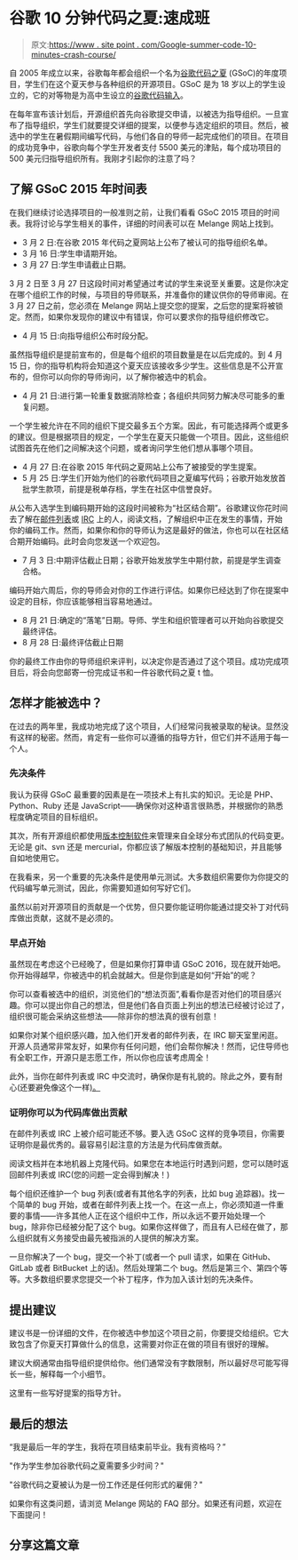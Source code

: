 # 谷歌 10 分钟代码之夏:速成班

> 原文:[https://www . site point . com/Google-summer-code-10-minutes-crash-course/](https://www.sitepoint.com/google-summer-code-10-minutes-crash-course/)

自 2005 年成立以来，谷歌每年都会组织一个名为[谷歌代码之夏](https://www.google-melange.com/gsoc/homepage/google/gsoc2015) (GSoC)的年度项目，学生们在这个夏天参与各种组织的开源项目。GSoC 是为 18 岁以上的学生设立的，它的对等物是为高中生设立的[谷歌代码输入](http://www.google-melange.com/gci/homepage/google/gci2014)。

在每年宣布该计划后，开源组织首先向谷歌提交申请，以被选为指导组织。一旦宣布了指导组织，学生们就要提交详细的提案，以便参与选定组织的项目。然后，被选中的学生在暑假期间编写代码，与他们各自的导师一起完成他们的项目。在项目的成功竞争中，谷歌向每个学生开发者支付 5500 美元的津贴，每个成功项目的 500 美元归指导组织所有。我刚才引起你的注意了吗？

## 了解 GSoC 2015 年时间表

在我们继续讨论选择项目的一般准则之前，让我们看看 GSoC 2015 项目的时间表。我将讨论与学生相关的事件，详细的时间表可以在 Melange 网站上找到。

*   3 月 2 日:在谷歌 2015 年代码之夏网站上公布了被认可的指导组织名单。
*   3 月 16 日:学生申请期开始。
*   3 月 27 日:学生申请截止日期。

3 月 2 日至 3 月 27 日这段时间对希望通过考试的学生来说至关重要。这是你决定在哪个组织工作的时候，与项目的导师联系，并准备你的建议供你的导师审阅。在 3 月 27 日之前，您必须在 Melange 网站上提交您的提案，之后您的提案将被锁定。然而，如果你发现你的建议中有错误，你可以要求你的指导组织修改它。

*   4 月 15 日:向指导组织公布时段分配。

虽然指导组织是提前宣布的，但是每个组织的项目数量是在以后完成的。到 4 月 15 日，你的指导机构将会知道这个夏天应该接收多少学生。这些信息是不公开宣布的，但你可以向你的导师询问，以了解你被选中的机会。

*   4 月 21 日:进行第一轮重复数据消除检查；各组织共同努力解决尽可能多的重复问题。

一个学生被允许在不同的组织下提交最多五个方案。因此，有可能选择两个或更多的建议。但是根据项目的规定，一个学生在夏天只能做一个项目。因此，这些组织试图首先在他们之间解决这个问题，或者询问学生他们想从事哪个项目。

*   4 月 27 日:在谷歌 2015 年代码之夏网站上公布了被接受的学生提案。
*   5 月 25 日:学生们开始为他们的谷歌代码项目之夏编写代码；谷歌开始发放首批学生款项，前提是税单存档，学生在社区中信誉良好。

从公布入选学生到编码期开始的这段时间被称为“社区结合期”。谷歌建议你花时间去了解在[邮件列表](http://en.wikipedia.org/wiki/Mailing_list)或 [IRC](http://en.wikipedia.org/wiki/Internet_Relay_Chat) 上的人，阅读文档，了解组织中正在发生的事情，开始你的编码工作。然而，如果你和你的导师认为这是最好的做法，你也可以在社区结合期开始编码。此时会向您发送一个欢迎包。

*   7 月 3 日:中期评估截止日期；谷歌开始发放学生中期付款，前提是学生调查合格。

编码开始六周后，你的导师会对你的工作进行评估。如果你已经达到了你在提案中设定的目标，你应该能够相当容易地通过。

*   8 月 21 日:确定的“落笔”日期。导师、学生和组织管理者可以开始向谷歌提交最终评估。
*   8 月 28 日:最终评估截止日期

你的最终工作由你的导师组织来评判，以决定你是否通过了这个项目。成功完成项目后，将会向您邮寄一份完成证书和一件谷歌代码之夏 t 恤。

## 怎样才能被选中？

在过去的两年里，我成功地完成了这个项目，人们经常问我被录取的秘诀。显然没有这样的秘密。然而，肯定有一些你可以遵循的指导方针，但它们并不适用于每一个人。

### 先决条件

我认为获得 GSoC 最重要的因素是在一项技术上有扎实的知识。无论是 PHP、Python、Ruby 还是 JavaScript——确保你对这种语言很熟悉，并根据你的熟悉程度确定项目的目标组织。

其次，所有开源组织都使用[版本控制软件](https://www.sitepoint.com/version-control-software-2014-what-options/)来管理来自全球分布式团队的代码变更。无论是 git、svn 还是 mercurial，你都应该了解版本控制的基础知识，并且能够自如地使用它。

在我看来，另一个重要的先决条件是使用单元测试。大多数组织需要你为你提交的代码编写单元测试，因此，你需要知道如何写好它们。

虽然以前对开源项目的贡献是一个优势，但只要你能证明你能通过提交补丁对代码库做出贡献，这就不是必须的。

### 早点开始

虽然现在考虑这个已经晚了，但是如果你打算申请 GSoC 2016，现在就开始吧。你开始得越早，你被选中的机会就越大。但是你到底是如何“开始”的呢？

你可以查看被选中的组织，浏览他们的“想法页面”,看看你是否对他们的项目感兴趣。你可以提出你自己的想法，但是他们各自页面上列出的想法已经被讨论过了，组织很可能会采纳这些想法——除非你的想法真的很有创意！

如果你对某个组织感兴趣，加入他们开发者的邮件列表，在 IRC 聊天室里闲逛。开源人员通常非常友好，如果你有任何问题，他们会帮你解决！然而，记住导师也有全职工作，开源只是志愿工作，所以你也应该考虑周全！

此外，当你在邮件列表或 IRC 中交流时，确保你是有礼貌的。除此之外，要有耐心(还要避免像这个一样[)。](https://github.com/atutor/ATutor/pull/64)

### 证明你可以为代码库做出贡献

在邮件列表或 IRC 上被介绍可能还不够。要入选 GSoC 这样的竞争项目，你需要证明你是最优秀的。最容易引起注意的方法是为代码库做贡献。

阅读文档并在本地机器上克隆代码。如果您在本地运行时遇到问题，您可以随时返回邮件列表或 IRC(您的问题一定会得到解决！)

每个组织还维护一个 bug 列表(或者有其他名字的列表，比如 bug 追踪器)。找一个简单的 bug 开始，或者在邮件列表上找一个。在这一点上，你必须知道一件重要的事情——许多其他人正在这个组织中工作，所以永远不要开始处理一个 bug，除非你已经被分配了这个 bug。如果你这样做了，而且有人已经在做了，那么组织就有义务接受由最先被指派的人提供的解决方案。

一旦你解决了一个 bug，提交一个补丁(或者一个 pull 请求，如果在 GitHub、GitLab 或者 BitBucket 上的话)。然后处理第二个 bug。然后是第三个、第四个等等。大多数组织要求您提交一个补丁程序，作为加入该计划的先决条件。

## 提出建议

建议书是一份详细的文件，在你被选中参加这个项目之前，你要提交给组织。它大致包含了你夏天打算做什么的信息，这需要对你正在做的项目有很好的理解。

建议大纲通常由指导组织提供给你。他们通常没有字数限制，所以最好尽可能写得长一些，解释每一个小细节。

这里有一些写好提案的指导方针。

## 最后的想法

“我是最后一年的学生，我将在项目结束前毕业。我有资格吗？”

"作为学生参加谷歌代码之夏需要多少时间？"

"谷歌代码之夏被认为是一份工作还是任何形式的雇佣？"

如果你有这类问题，请浏览 Melange 网站的 FAQ 部分。如果还有问题，欢迎在下面提问！

## 分享这篇文章